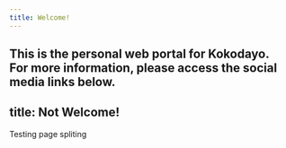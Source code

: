 ```yaml
---
title: Welcome!
---
```

This is the personal web portal for Kokodayo.  
For more information, please access the social media links below.
---
title: Not Welcome!
---
Testing page spliting
